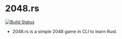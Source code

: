 # 2048.rs

[![Build Status](https://travis-ci.org/Cackbone/2048.rs.svg?branch=master)](https://travis-ci.org/Cackbone/2048.rs)

* 2048.rs is a simple 2048 game in CLI to learn Rust.